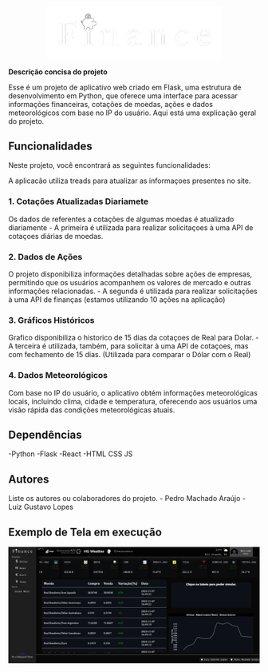 
<div style="text-align:center;">
    <img src="static/logo.png" width="350px" style="margin: 0 auto;">
</div>

**Descrição concisa do projeto**

 Esse é um projeto de aplicativo web criado em Flask, uma estrutura de desenvolvimento em Python, que oferece uma interface para acessar informações financeiras, cotações de moedas, ações e dados meteorológicos com base no IP do usuário. Aqui está uma explicação geral do projeto.


## Funcionalidades

Neste projeto, você encontrará as seguintes funcionalidades:

  A aplicacão utiliza treads para atualizar as informaçoes presentes no site.

### 1. Cotações Atualizadas Diariamete
  Os dados de referentes a cotações de algumas moedas é atualizado diariamente
    - A primeira é utilizada para realizar solicitaçoes à uma API de cotaçoes diárias de moedas.
      
### 2. Dados de Ações
  O projeto disponibiliza informações detalhadas sobre ações de empresas, permitindo que os usuários acompanhem os valores de mercado e outras informações relacionadas.
    - A segunda é utilizada para realizar solicitações à uma API de finanças (estamos utilizando 10 ações na aplicação)

### 3. Gráficos Históricos
  Grafico disponibiliza o historico de 15 dias da cotaçoes de Real para Dolar.
    - A terceira é utilizada, também, para solicitar à uma API de cotaçoes, mas com fechamento de 15 dias. (Utilizada para comparar o Dólar com o Real)

### 4. Dados Meteorológicos
Com base no IP do usuário, o aplicativo obtém informações meteorológicas locais, incluindo clima, cidade e temperatura, oferecendo aos usuários uma visão rápida das condições meteorológicas atuais.

## Dependências
  -Python
  -Flask
  -React
  -HTML CSS JS

## Autores
  Liste os autores ou colaboradores do projeto.
    - Pedro Machado Araújo
    - Luiz Gustavo Lopes

## Exemplo de Tela em execução

<div style="text-align:center;" >
    <img src="static/tela.png" width="850" style="margin: 0 auto;">
</div>

<!--  

##.\venv\Scripts\Activate.ps1
##Set-ExecutionPolicy -Scope CurrentUser -ExecutionPolicy RemoteSigned

# code (BRL)
# codein (USD)
# name (REAL BRASIELIRO/DOLAR AMERICANO)
# high (VALOR MAIS ALTO ATINGIDO NAS ÚLTIMAS TRANSAÇÕES)
# low (VALOR MAIS ALTO ATINGIDO NAS ÚLTIMAS TRANSAÇOES)
# pctChange (VALOR EM PORCENTAGEM DA VARIAÇÃO EM RELAÇÃO A ÚLTIMA COTAÇAO)
# bid (VALOR DE VENDA NA COTAÇÃO)
# ask (VALOR DE COMPRA NA COTAÇÃO)
# create_date (DATA DA CRIAÇÃO)

# ALPHA KEY KT76MWEQFJZSAT6Z

# NSK8UHCQUQZ8OMMW
# ALPHA KEY NSK8UHCQUQZ8OMMW 
# ALPHA KEY RQWG7IBE5YLW408I EMAIL 2

*** comandos js ***

npm create vite@latest -- criar um novo app
npm install            -- caso não tenha instalado

npm run dev   -rodar apenas o front
npm run build - construir o front obs* apagar a pasta static;
-->

